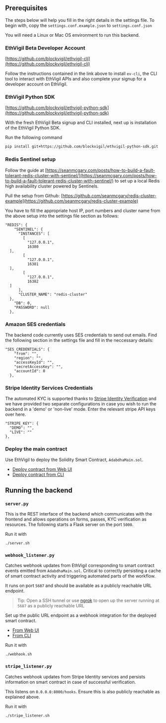 ## Prerequisites

The steps below will help you fill in the right details in the settings file. To begin with, copy the `settings.conf.example.json` to `settings.conf.json`

You will need a Linux or Mac OS environment to run this backend.

### EthVigil Beta Developer Account

[https://github.com/blockvigil/ethvigil-cli](https://github.com/blockvigil/ethvigil-cli)

Follow the instructions contained in the link above to install `ev-cli`, the CLI tool to interact with EthVigil APIs and also complete your signup for a developer account on EthVigil.

### EthVigil Python SDK

[https://github.com/blockvigil/ethvigil-python-sdk](https://github.com/blockvigil/ethvigil-python-sdk)

With the fresh EthVigil Beta signup and CLI installed, next up is installation of the EthVigil Python SDK. 

Run the following command
```bash
pip install git+https://github.com/blockvigil/ethvigil-python-sdk.git
```

### Redis Sentinel setup

Follow the guide at [https://seanmcgary.com/posts/how-to-build-a-fault-tolerant-redis-cluster-with-sentinel/](https://seanmcgary.com/posts/how-to-build-a-fault-tolerant-redis-cluster-with-sentinel/) to set up a local Redis high availability cluster powered by Sentinels.

Pull the setup from Github: [https://github.com/seanmcgary/redis-cluster-example](https://github.com/seanmcgary/redis-cluster-example)

You have to fill the appropriate host IP, port numbers and cluster name from the above setup into the settings file section as follows:

```
"REDIS": {  
    "SENTINEL": {  
      "INSTANCES": [  
        [  
          "127.0.0.1",  
          16380  
  ],  
        [  
          "127.0.0.1",  
          16381  
  ],  
        [  
          "127.0.0.1",  
          16382  
  ]  
      ],  
      "CLUSTER_NAME": "redis-cluster"  
  },  
    "DB": 0,  
    "PASSWORD": null  
  },
  ```

### Amazon SES credentials

The backend code currently uses SES credentials to send out emails. Find the following section in the settings file and fill in the neccessary details:

```
"SES_CREDENTIALS": {  
    "from": "",  
    "region": "",  
    "accessKeyId": "",  
    "secretAccessKey": "",  
    "accountId": 0  
  },
  ```


### Stripe Identity Services Credentials

The automated KYC is supported thanks to [Stripe Identity Verification](https://stripe.com/docs/identity) and we have provided two separate configurations in case you wish to run the backend in a 'demo' or 'non-live' mode. Enter the relevant stripe API keys over here.

```
"STRIPE_KEY": {  
  "DEMO": "",  
  "LIVE": ""  
},
```

### Deploy the main contract

Use EthVigil to deploy the Solidity Smart Contract, `AdabdhaMain.sol`.

* [Deploy contract from Web UI](https://ethvigil.com/docs/web_onboarding/#deploy-a-solidity-smart-contract)
* [Deploy contract from CLI](https://ethvigil.com/docs/cli_onboarding/#deploy-a-solidity-smart-contract)

## Running the backend

### `server.py`

This is the REST interface of the backend which communicates with the frontend and allows operations on forms, passes, KYC verification as resources. The following starts a Flask server on the port `5000`.

Run it with 
```bash
./server.sh
```

### `webhook_listener.py`

Catches webhook updates from EthVigil corresponding to smart contract events emitted from `AdabdhaMain.sol`. Critical to correctly persisting a cache of smart contract activity and triggering automated parts of the workflow. 

It runs on port `5687` and should be available as a publicly reachable URL endpoint. 

>Tip: Open a SSH tunnel or use [ngrok](https://ngrok.io) to open up the server running at `5687` as a publicly reachable URL

Set up the public URL endpoint as a webhook integration for the deployed smart contract.

* [From Web UI](https://ethvigil.com/docs/web_onboarding/#adding-integrations)
* [From CLI](https://ethvigil.com/docs/cli_onboarding/#adding-integrations)

Run it with

```bash
./webhook.sh
```

### `stripe_listener.py`

Catches webhook updates from Stripe Identity services and persists information on smart contract in case of successful verification.

This listens on `0.0.0.0:8000/hooks`. Ensure this is also publicly reachable as explained above.

Run it with

```bash
./stripe_listener.sh
```

